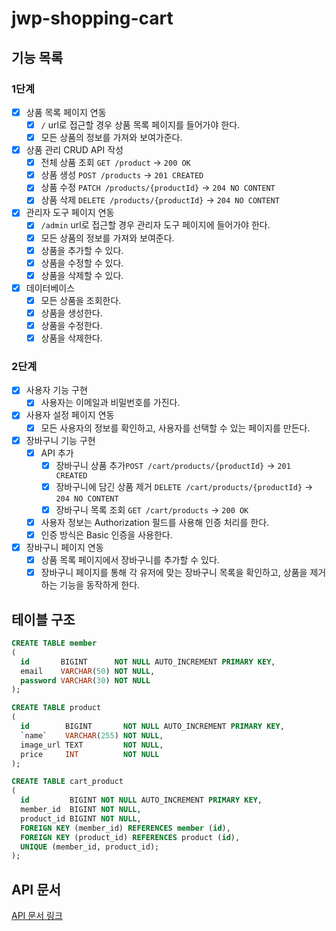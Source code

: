 # jwp-shopping-cart

## 기능 목록

### 1단계
- [x] 상품 목록 페이지 연동
    - [x] `/` url로 접근할 경우 상품 목록 페이지를 들어가야 한다.
    - [x] 모든 상품의 정보를 가져와 보여가준다.
- [x] 상품 관리 CRUD API 작성
    - [x] 전체 상품 조회 `GET /product` → `200 OK`
    - [x] 상품 생성 `POST /products` → `201 CREATED`
    - [x] 상품 수정 `PATCH /products/{productId}` → `204 NO CONTENT`
    - [x] 상품 삭제 `DELETE /products/{productId}` → `204 NO CONTENT` 
- [x] 관리자 도구 페이지 연동
    - [x] `/admin` url로 접근할 경우 관리자 도구 페이지에 들어가야 한다.
    - [x] 모든 상품의 정보를 가져와 보여준다.
    - [x] 상품을 추가할 수 있다.
    - [x] 상품을 수정할 수 있다.
    - [x] 상품을 삭제할 수 있다.
- [x] 데이터베이스
    - [x] 모든 상품을 조회한다.
    - [x] 상품을 생성한다.
    - [x] 상품을 수정한다.
    - [x] 상품을 삭제한다.

### 2단계
- [x] 사용자 기능 구현
  - [x] 사용자는 이메일과 비밀번호를 가진다.
- [x] 사용자 설정 페이지 연동
  - [x] 모든 사용자의 정보를 확인하고, 사용자를 선택할 수 있는 페이지를 만든다.
- [x] 장바구니 기능 구현
  - [x] API 추가
    - [x] 장바구니 상품 추가`POST /cart/products/{productId}` → `201 CREATED`
    - [x] 장바구니에 담긴 상품 제거 `DELETE /cart/products/{productId}` → `204 NO CONTENT`
    - [x] 장바구니 목록 조회 `GET /cart/products` → `200 OK`
  - [x] 사용자 정보는 Authorization 필드를 사용해 인증 처리를 한다.
  - [x] 인증 방식은 Basic 인증을 사용한다.
- [x] 장바구니 페이지 연동
  - [x] 상품 목록 페이지에서 장바구니를 추가할 수 있다.
  - [x] 장바구니 페이지를 통해 각 유저에 맞는 장바구니 목록을 확인하고, 상품을 제거하는 기능을 동작하게 한다.

## 테이블 구조

```sql
CREATE TABLE member
(
  id       BIGINT      NOT NULL AUTO_INCREMENT PRIMARY KEY,
  email    VARCHAR(50) NOT NULL,
  password VARCHAR(30) NOT NULL
);

CREATE TABLE product
(
  id        BIGINT       NOT NULL AUTO_INCREMENT PRIMARY KEY,
  `name`    VARCHAR(255) NOT NULL,
  image_url TEXT         NOT NULL,
  price     INT          NOT NULL
);

CREATE TABLE cart_product
(
  id         BIGINT NOT NULL AUTO_INCREMENT PRIMARY KEY,
  member_id  BIGINT NOT NULL,
  product_id BIGINT NOT NULL,
  FOREIGN KEY (member_id) REFERENCES member (id),
  FOREIGN KEY (product_id) REFERENCES product (id),
  UNIQUE (member_id, product_id);
);
```

## API 문서

[API 문서 링크](https://70825.notion.site/API-f36d0bced7af47ef9c318ddadc35f96f)
